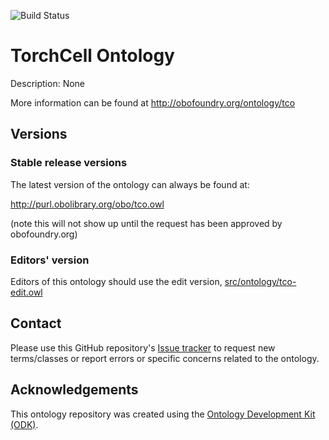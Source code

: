 
![Build Status](https://github.com/mjvolk3/torchcell_ontology/workflows/CI/badge.svg)
# TorchCell Ontology

Description: None

More information can be found at http://obofoundry.org/ontology/tco

## Versions

### Stable release versions

The latest version of the ontology can always be found at:

http://purl.obolibrary.org/obo/tco.owl

(note this will not show up until the request has been approved by obofoundry.org)

### Editors' version

Editors of this ontology should use the edit version, [src/ontology/tco-edit.owl](src/ontology/tco-edit.owl)

## Contact

Please use this GitHub repository's [Issue tracker](https://github.com/mjvolk3/torchcell_ontology/issues) to request new terms/classes or report errors or specific concerns related to the ontology.

## Acknowledgements

This ontology repository was created using the [Ontology Development Kit (ODK)](https://github.com/INCATools/ontology-development-kit).